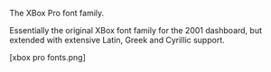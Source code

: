 The XBox Pro font family.

Essentially the original XBox font family for the 2001 dashboard, but extended with extensive Latin, Greek and Cyrillic support.

[xbox pro fonts.png]
